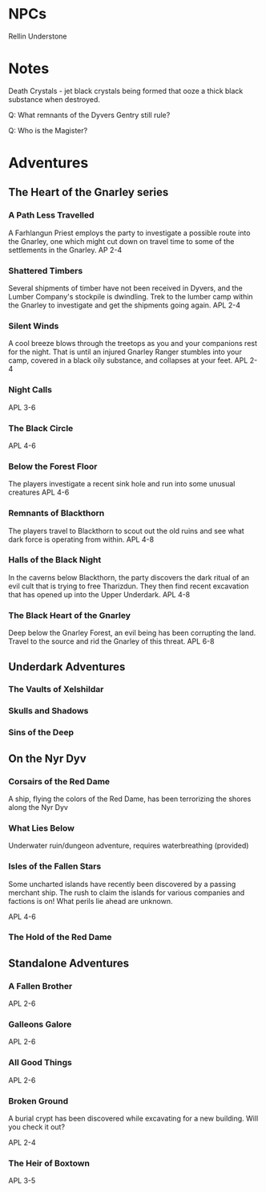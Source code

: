 # NPCs
Rellin Understone

# Notes
Death Crystals - jet black crystals being formed that ooze a thick black substance when destroyed.

Q: What remnants of the Dyvers Gentry still rule?

Q: Who is the Magister?

# Adventures

## The Heart of the Gnarley series

### A Path Less Travelled
A Farhlangun Priest employs the party to investigate a possible route into the Gnarley, one which might cut down on travel time to some of the settlements in the Gnarley.
AP 2-4

### Shattered Timbers
Several shipments of timber have not been received in Dyvers, and the Lumber Company's stockpile is dwindling. Trek to the lumber camp within the Gnarley to investigate and get the shipments going again.
APL 2-4 

### Silent Winds
A cool breeze blows through the treetops as you and your companions rest for the night. That is until an injured Gnarley Ranger stumbles into your camp, covered in a black oily substance, and collapses at your feet.
APL 2-4

### Night Calls

APL 3-6

### The Black Circle

APL 4-6

### Below the Forest Floor
The players investigate a recent sink hole and run into some unusual creatures
APL 4-6

### Remnants of Blackthorn
The players travel to Blackthorn to scout out the old ruins and see what dark force is operating from within.
APL 4-8

### Halls of the Black Night
In the caverns below Blackthorn, the party discovers the dark ritual of an evil cult that is trying to free Tharizdun. They then find recent excavation that has opened up into the Upper Underdark.
APL 4-8

### The Black Heart of the Gnarley 
Deep below the Gnarley Forest, an evil being has been corrupting the land. Travel to the source and rid the Gnarley of this threat.
APL 6-8

## Underdark Adventures

### The Vaults of Xelshildar

### Skulls and Shadows

### Sins of the Deep

## On the Nyr Dyv

### Corsairs of the Red Dame
A ship, flying the colors of the Red Dame, has been terrorizing the shores along the Nyr Dyv

### What Lies Below
Underwater ruin/dungeon adventure, requires waterbreathing (provided)

### Isles of the Fallen Stars
Some uncharted islands have recently been discovered by a passing merchant ship. The rush to claim the islands for various companies and factions is on! What perils lie ahead are unknown.

APL 4-6

### The Hold of the Red Dame

## Standalone Adventures

### A Fallen Brother
APL 2-6

### Galleons Galore

APL 2-6

### All Good Things

APL 2-6

### Broken Ground
A burial crypt has been discovered while excavating for a new building. Will you check it out?

APL 2-4

### The Heir of Boxtown

APL 3-5

